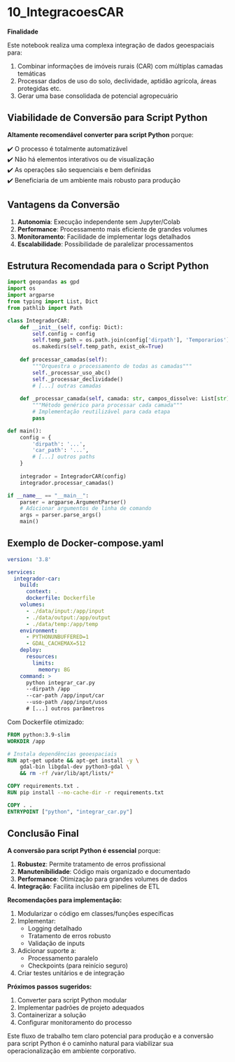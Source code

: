 # 10_IntegracoesCAR

**Finalidade**

Este notebook realiza uma complexa integração de dados geoespaciais para:

1. Combinar informações de imóveis rurais (CAR) com múltiplas camadas temáticas
2. Processar dados de uso do solo, declividade, aptidão agrícola, áreas protegidas etc.
3. Gerar uma base consolidada de potencial agropecuário

## Viabilidade de Conversão para Script Python

**Altamente recomendável converter para script Python** porque:

✔️ O processo é totalmente automatizável  
✔️ Não há elementos interativos ou de visualização  
✔️ As operações são sequenciais e bem definidas  
✔️ Beneficiaria de um ambiente mais robusto para produção  

## Vantagens da Conversão

1. **Autonomia**: Execução independente sem Jupyter/Colab
2. **Performance**: Processamento mais eficiente de grandes volumes
3. **Monitoramento**: Facilidade de implementar logs detalhados
4. **Escalabilidade**: Possibilidade de paralelizar processamentos

## Estrutura Recomendada para o Script Python

```python
import geopandas as gpd
import os
import argparse
from typing import List, Dict
from pathlib import Path

class IntegradorCAR:
    def __init__(self, config: Dict):
        self.config = config
        self.temp_path = os.path.join(config['dirpath'], 'Temporarios')
        os.makedirs(self.temp_path, exist_ok=True)
        
    def processar_camadas(self):
        """Orquestra o processamento de todas as camadas"""
        self._processar_uso_abc()
        self._processar_declividade()
        # [...] outras camadas
        
    def _processar_camada(self, camada: str, campos_dissolve: List[str]):
        """Método genérico para processar cada camada"""
        # Implementação reutilizável para cada etapa
        pass

def main():
    config = {
        'dirpath': '...',
        'car_path': '...',
        # [...] outros paths
    }
    
    integrador = IntegradorCAR(config)
    integrador.processar_camadas()

if __name__ == "__main__":
    parser = argparse.ArgumentParser()
    # Adicionar argumentos de linha de comando
    args = parser.parse_args()
    main()
```

## Exemplo de Docker-compose.yaml

```yaml
version: '3.8'

services:
  integrador-car:
    build:
      context: .
      dockerfile: Dockerfile
    volumes:
      - ./data/input:/app/input
      - ./data/output:/app/output
      - ./data/temp:/app/temp
    environment:
      - PYTHONUNBUFFERED=1
      - GDAL_CACHEMAX=512
    deploy:
      resources:
        limits:
          memory: 8G
    command: >
      python integrar_car.py 
      --dirpath /app 
      --car-path /app/input/car
      --uso-path /app/input/usos
      # [...] outros parâmetros
```

Com Dockerfile otimizado:
```dockerfile
FROM python:3.9-slim
WORKDIR /app

# Instala dependências geoespaciais
RUN apt-get update && apt-get install -y \
    gdal-bin libgdal-dev python3-gdal \
    && rm -rf /var/lib/apt/lists/*

COPY requirements.txt .
RUN pip install --no-cache-dir -r requirements.txt

COPY . .
ENTRYPOINT ["python", "integrar_car.py"]
```

## Conclusão Final

**A conversão para script Python é essencial** porque:

1. **Robustez**: Permite tratamento de erros profissional
2. **Manutenibilidade**: Código mais organizado e documentado
3. **Performance**: Otimização para grandes volumes de dados
4. **Integração**: Facilita inclusão em pipelines de ETL

**Recomendações para implementação:**

1. Modularizar o código em classes/funções específicas
2. Implementar:
   - Logging detalhado
   - Tratamento de erros robusto
   - Validação de inputs
3. Adicionar suporte a:
   - Processamento paralelo
   - Checkpoints (para reinício seguro)
4. Criar testes unitários e de integração

**Próximos passos sugeridos:**
1. Converter para script Python modular
2. Implementar padrões de projeto adequados
3. Containerizar a solução
4. Configurar monitoramento do processo

Este fluxo de trabalho tem claro potencial para produção e a conversão para script Python é o caminho natural para viabilizar sua operacionalização em ambiente corporativo.
